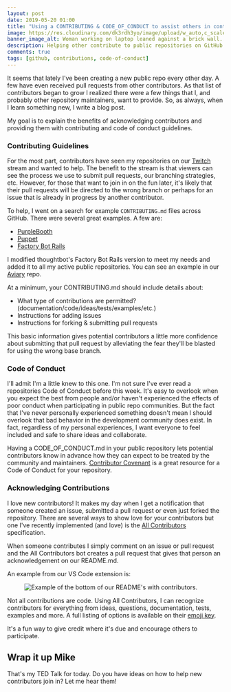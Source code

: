 ```yaml
---
layout: post
date: 2019-05-20 01:00
title: "Using a CONTRIBUTING & CODE_OF_CONDUCT to assist others in contributing to public repositories"
image: https://res.cloudinary.com/dk3rdh3yo/image/upload/w_auto,c_scale/58047500-f400df80-7b0d-11e9-917c-b4b1cd4a8d2b_b3iim4.jpg
banner_image_alt: Woman working on laptop leaned against a brick wall.
description: Helping other contribute to public repositories on GitHub by providing contributing and code of conduct guidelines.
comments: true
tags: [github, contributions, code-of-conduct]
---
```


It seems that lately I've been creating a new public repo every other day. A few
have even received pull requests from other contributors. As that list of contributors
began to grow I realized there were a few things that I, and probably other repository
maintainers, want to provide.  So, as always, when I learn something new, I write a
blog post.

My goal is to explain the benefits of acknowledging contributors and providing them
with contributing and code of conduct guidelines.

<!--more-->

### Contributing Guidelines

For the most part, contributors have seen my repositories on our [Twitch][twitch] stream
and wanted to help.  The benefit to the stream is that viewers can see the process we use
to submit pull requests, our branching strategies, etc. However, for those that want to
join in on the fun later, it's likely that their pull requests will be directed to the
wrong branch or perhaps for an issue that is already in progress by another contributor.

To help, I went on a search for example `CONTRIBUTING.md` files across GitHub.  There
were several great examples. A few are:

* [PurpleBooth](https://gist.github.com/PurpleBooth/b24679402957c63ec426)
* [Puppet](https://github.com/puppetlabs/puppet/blob/master/CONTRIBUTING.md)
* [Factory Bot Rails](https://github.com/thoughtbot/factory_bot_rails/blob/master/CONTRIBUTING.md)

I modified thoughtbot's Factory Bot Rails version to meet my needs and added it to all my
active public repositories.  You can see an example in our
[Aviary](https://github.com/MichaelJolley/aviary/blob/master/CONTRIBUTING.md) repo.

At a minimum, your CONTRIBUTING.md should include details about:

* What type of contributions are permitted? (documentation/code/ideas/tests/examples/etc.)
* Instructions for adding issues
* Instructions for forking & submitting pull requests

This basic information gives potential contributors a little more confidence about
submitting that pull request by alleviating the fear they'll be blasted for using the
wrong base branch.

### Code of Conduct

I'll admit I'm a little knew to this one. I'm not sure I've ever read a repositories Code of
Conduct before this week. It's easy to overlook when you expect the best from people and/or
haven't experienced the effects of poor conduct when participating in public repo communities.
But the fact that I've never personally experienced something doesn't mean I should overlook
that bad behavior in the development community does exist. In fact, regardless of
my personal experiences, I want everyone to feel included and safe to share ideas and collaborate.

Having a CODE_OF_CONDUCT.md in your public repository lets potential contributors know in
advance how they can expect to be treated by the community and maintainers.
[Contributor Covenant](https://www.contributor-covenant.org/) is a great resource for a Code
of Conduct for your repository.

### Acknowledging Contributions

I love new contributors! It makes my day when I get a notification that someone created an
issue, submitted a pull request or even just forked the repository. There are several ways to
show love for your contributors but one I've recently implemented (and love) is the
[All Contributors](https://allcontributors.org/) specification.

When someone contributes I simply comment on an issue or pull request and the
All Contributors bot creates a pull request that gives that person an acknowledgement
on our README.md.

An example from our VS Code extension is:

<figure>
  <img src="https://res.cloudinary.com/dk3rdh3yo/image/upload/w_auto,c_scale/58047645-3cb89880-7b0e-11e9-8270-7fd116460102_ve78fr.jpg"
  alt="Example of the bottom of our README's with contributors."
  class="cld-responsive lazyload"
  />
</figure>

Not all contributions are code.  Using All Contributors, I can recognize contributors for everything from ideas, questions, documentation, tests, examples and more.  A full listing of options is available on their [emoji key](https://allcontributors.org/docs/en/emoji-key).

It's a fun way to give credit where it's due and encourage others to participate.

## Wrap it up Mike

That's my TED Talk for today.  Do you have ideas on how to help new contributors join in? Let me hear them!

[twitch]: https://twitch.tv/BaldBeardedBuilder
